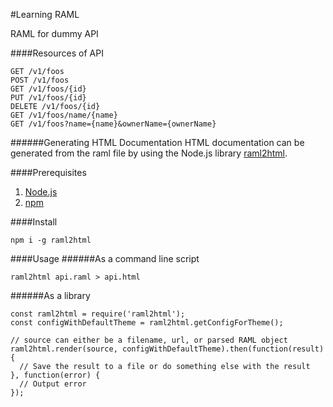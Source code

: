 #Learning RAML

RAML for dummy API

####Resources of API
```
GET /v1/foos
POST /v1/foos
GET /v1/foos/{id}
PUT /v1/foos/{id}
DELETE /v1/foos/{id}
GET /v1/foos/name/{name}
GET /v1/foos?name={name}&ownerName={ownerName}
```

######Generating HTML Documentation
HTML documentation can be generated from the raml file by using the Node.js library [raml2html](https://www.npmjs.com/package/raml2html).

####Prerequisites
1. [Node.js](https://nodejs.org/en/)
2. [npm](https://www.npmjs.com/get-npm)

####Install
```
npm i -g raml2html
```

####Usage
######As a command line script
```
raml2html api.raml > api.html
```
######As a library
```
const raml2html = require('raml2html');
const configWithDefaultTheme = raml2html.getConfigForTheme();

// source can either be a filename, url, or parsed RAML object
raml2html.render(source, configWithDefaultTheme).then(function(result) {
  // Save the result to a file or do something else with the result
}, function(error) {
  // Output error
});
```
